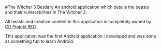 #The Witcher 3 Bestiary
An android application which details the beasts and their vulnerabilities in The Witcher 3.

All beasts and creative content in this application is completely owned by [CD Projekt RED](http://en.cdprojektred.com/).

This application was the first Android application I developed and was done as something fun to learn Android.